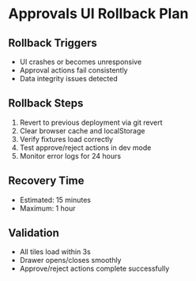 # Approvals UI Rollback Plan

## Rollback Triggers
- UI crashes or becomes unresponsive
- Approval actions fail consistently
- Data integrity issues detected

## Rollback Steps
1. Revert to previous deployment via git revert
2. Clear browser cache and localStorage
3. Verify fixtures load correctly
4. Test approve/reject actions in dev mode
5. Monitor error logs for 24 hours

## Recovery Time
- Estimated: 15 minutes
- Maximum: 1 hour

## Validation
- All tiles load within 3s
- Drawer opens/closes smoothly
- Approve/reject actions complete successfully
